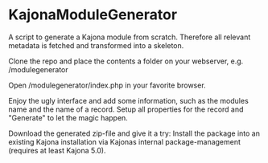 KajonaModuleGenerator
=====================

A script to generate a Kajona module from scratch. Therefore all relevant metadata is fetched and transformed into a skeleton.

Clone the repo and place the contents a folder on your webserver, e.g. /modulegenerator

Open /modulegenerator/index.php in your favorite browser.

Enjoy the ugly interface and add some information, such as the modules name and the name of a record.
Setup all properties for the record and "Generate" to let the magic happen.

Download the generated zip-file and give it a try: Install the package into an existing Kajona installation via Kajonas internal
package-management (requires at least Kajona 5.0).
